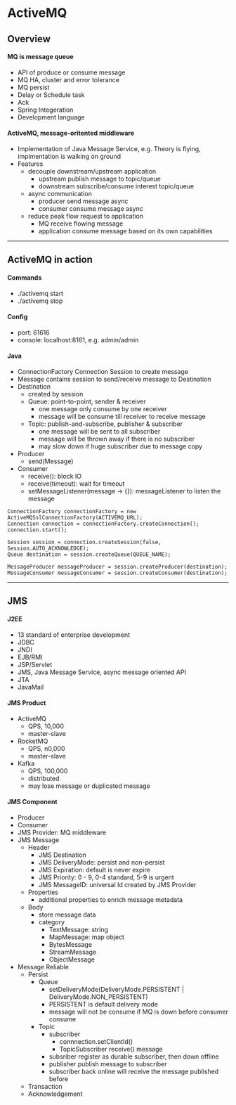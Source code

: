 # ActiveMQ

## Overview
#### MQ is message queue
+ API of produce or consume message
+ MQ HA, cluster and error tolerance
+ MQ persist
+ Delay or Schedule task
+ Ack
+ Spring Integeration
+ Development language
#### ActiveMQ, message-oritented middleware
+ Implementation of Java Message Service, e.g. Theory is flying, implmentation is walking on ground
+ Features
    + decouple downstream/upstream application
        + upstream publish message to topic/queue 
        + downstream subscribe/consume interest topic/queue 
    + async communication
        + producer send message async
        + consumer consume message async
    + reduce peak flow request to application
        + MQ receive flowing message
        + application consume message based on its own capabilities
***
   
    
## ActiveMQ in action
#### Commands
- ./activemq start
- ./activemq stop
#### Config
- port: 61616
- console: localhost:8161, e.g. admin/admin
#### Java
- ConnectionFactory
    Connection
        Session to create message
- Message contains session to send/receive message to Destination
- Destination
    + created by session
    + Queue: point-to-point, sender & receiver
        + one message only consume by one receiver
        + message will be consume till receiver to receive message
    + Topic: publish-and-subscribe, publisher & subscriber
        + one message will be sent to all subscriber
        + message will be thrown away if there is no subscriber
        + may slow down if huge subscriber due to message copy
- Producer
    + send(Message)
- Consumer
    + receive(): block IO
    + receive(timeout): wait for timeout
    + setMessageListener(message -> {}): messageListener to listen the message
```
ConnectionFactory connectionFactory = new ActiveMQSslConnectionFactory(ACTIVEMQ_URL);
Connection connection = connectionFactory.createConnection();
connection.start();

Session session = connection.createSession(false, Session.AUTO_ACKNOWLEDGE);
Queue destination = session.createQueue(QUEUE_NAME);

MessageProducer messageProducer = session.createProducer(destination);
MessageConsumer messageConsumer = session.createConsumer(destination);
```
***


## JMS
#### J2EE 
- 13 standard of enterprise development
- JDBC
- JNDI
- EJB/RMI
- JSP/Servlet
- JMS, Java Message Service, async message oriented API
- JTA
- JavaMail
#### JMS Product
- ActiveMQ
    + QPS, 10,000
    + master-slave
- RocketMQ
    + QPS, n0,000
    + master-slave
- Kafka
    + QPS, 100,000
    + distributed
    + may lose message or duplicated message
#### JMS Component
- Producer
- Consumer
- JMS Provider: MQ middleware
- JMS Message
    + Header
        + JMS Destination
        + JMS DeliveryMode: persist and non-persist
        + JMS Expiration: default is never expire
        + JMS Priority: 0 - 9, 0-4 standard, 5-9 is urgent
        + JMS MessageID: universal Id created by JMS Provider
    + Properties
        + additional properties to enrich message metadata
    + Body
        + store message data
        + category
            + TextMessage: string
            + MapMessage: map object
            + BytesMessage
            + StreamMessage
            + ObjectMessage
- Message Reliable
    + Persist
        + Queue
            + setDeliveryMode(DeliveryMode.PERSISTENT | DeliveryMode.NON_PERSISTENT)
            + PERSISTENT is default delivery mode 
            + message will not be consume if MQ is down before consumer consume
        + Topic
            + subscriber 
                + connnection.setClientId()
                + TopicSubscriber receive() message
            + subsriber register as durable subscriber, then down offline
            + publisher publish message to subscriber
            + subscriber back online will receive the message published before
    + Transaction
    + Acknowledgement